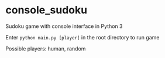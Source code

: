 # console_sudoku
Sudoku game with console interface in Python 3

Enter ```python main.py [player]``` in the root directory to run game

Possible players: human, random